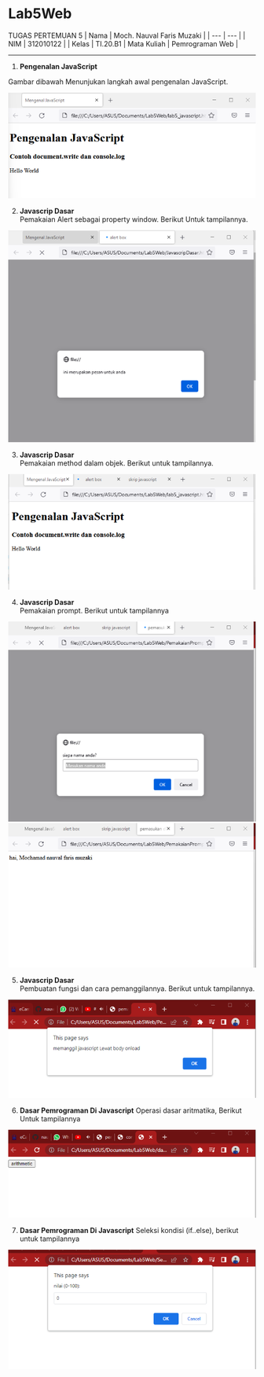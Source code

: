 # Lab5Web
TUGAS PERTEMUAN 5
| Nama | Moch. Nauval Faris Muzaki |
| --- | --- |
| NIM | 312010122 |
| Kelas | TI.20.B1
| Mata Kuliah | Pemrograman Web |
<hr>

1. **Pengenalan JavaScript**

Gambar dibawah Menunjukan langkah awal pengenalan JavaScript.

![Pengenalan](pictures/gambar1.png)
<br>

2. **Javascrip Dasar<br>**
Pemakaian Alert sebagai property window. Berikut Untuk tampilannya.

![dasar](pictures/gambar2.png)
<br>

3. **Javascrip Dasar<br>** 
Pemakaian method dalam objek. Berikut untuk tampilannya.

![method](pictures/gambar3.png)
<br>

4. **Javascrip Dasar<br>** 
Pemakaian prompt. Berikut untuk tampilannya

![awal](pictures/gambar5.png)
![ahir](pictures/gambar4.png)
<br>

5. **Javascrip Dasar<br>** 
Pembuatan fungsi dan cara pemanggilannya. Berikut untuk tampilannya.

![fungsi](pictures/gambar6.png)
<br>

6. **Dasar Pemrograman Di Javascript**
Operasi dasar aritmatika, Berikut Untuk tampilannya

![aritmatic](pictures/gambar7.png)

7. **Dasar Pemrograman Di Javascript**
Seleksi kondisi (if..else), berikut untuk tampilannya

![seleksi](pictures/gambar8.png)